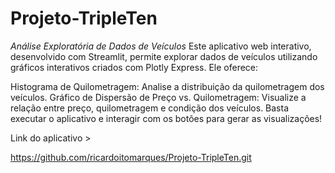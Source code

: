 # Projeto-TripleTen

*Análise Exploratória de Dados de Veículos*
Este aplicativo web interativo, desenvolvido com Streamlit, permite explorar dados de veículos utilizando gráficos interativos criados com Plotly Express. Ele oferece:

Histograma de Quilometragem: Analise a distribuição da quilometragem dos veículos.
Gráfico de Dispersão de Preço vs. Quilometragem: Visualize a relação entre preço, quilometragem e condição dos veículos.
Basta executar o aplicativo e interagir com os botões para gerar as visualizações!

Link do aplicativo > 

https://github.com/ricardoitomarques/Projeto-TripleTen.git
